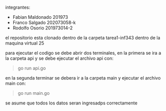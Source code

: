 integrantes:
-   Fabian Maldonado 201973
-   Franco Salgado  202073058-k
-   Rodolfo Osorio 201973014-2

el repositorio esta clonado dentro de la carpeta tarea1-inf343 dentro de la maquina virtual 25

para ejecutar el codigo se debe abrir dos terminales, en la primera se ira a la carpeta api y se debe ejecutar el archivo api con:

> go run api.go

en la segunda terminar se debera ir a la carpeta main y ejecutar el archivo main con:

> go run main.go

se asume que todos los datos seran ingresadps correctamente
